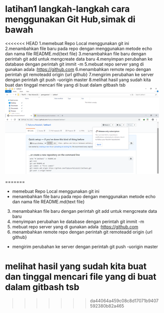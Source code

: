 # latihan1 langkah-langkah cara menggunakan Git Hub,simak di bawah
<<<<<<< HEAD
1.memebuat Repo Local menggunakan git ini
2.menambahkan file baru pada repo dengan menggunakan metode echo dan nama file README.md{text file}
3.menambahkan file baru dengan perintah git add untuk mengcreate data baru
4.menyimpan perubahan ke database dengan perintah git immit -m
5.mebuat repo server yang di gunakan adala :https://github.com
6.menambahkan remote repo dengan perintah git remoteadd origin {url github}
7.mengirim perubahan ke server dengan perintah git push -uorigin master
8.melihat hasil yang sudah kita buat dan tinggal mencari file yang di buat dalam gitbash tsb
![](https://github.com/fiqhynurfaizalali/latihan1/blob/master/gmbr1.png)

=======
- memebuat Repo Local menggunakan git ini
- menambahkan file baru pada repo dengan menggunakan metode echo dan nama file README.md{text file}

3.  menambahkan file baru dengan perintah git add untuk mengcreate data baru 
4.  menyimpan perubahan ke database dengan perintah git immit -m 
5.  mebuat repo server yang di gunakan adala :https://github.com
6.  menambahkan remote repo dengan perintah git remoteadd origin {url github}
- mengirim perubahan ke server dengan perintah git push -uorigin master
# melihat hasil yang sudah kita buat dan tinggal mencari file yang di buat dalam gitbash tsb
>>>>>>> da44064a459c08c8d17071b9407592380b82a465
